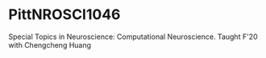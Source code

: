 # PittNROSCI1046
Special Topics in Neuroscience: Computational Neuroscience. Taught F'20 with Chengcheng Huang
